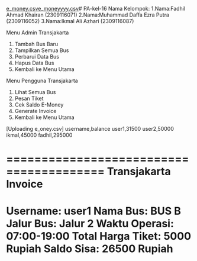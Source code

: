 [e_money.csv](https://github.com/Fadhilllak/PA-kel-16/files/13249870/e_money.csv)[e_moneyyyy.csv](https://github.com/Fadhilllak/PA-kel-16/files/13249853/e_moneyyyy.csv)# PA-kel-16
Nama Kelompok:
1.Nama:Fadhil Ahmad Khairan (2309116071)
2.Nama:Muhammad Daffa Ezra Putra (2309116052)
3.Nama:Ikmal Ali Azhari (2309116087)

Menu Admin Transjakarta
1. Tambah Bus Baru
2. Tampilkan Semua Bus
3. Perbarui Data Bus
4. Hapus Data Bus
5. Kembali ke Menu Utama

Menu Pengguna Transjakarta
1. Lihat Semua Bus
2. Pesan Tiket
3. Cek Saldo E-Money
4. Generate Invoice
5. Kembali ke Menu Utama

[Uploading e_oney.csv]
username,balance
user1,31500
user2,50000
ikmal,45000
fadhil,295000

========================================
          Transjakarta Invoice
========================================
Username:                          user1
Nama Bus:                          BUS B
Jalur Bus:                       Jalur 2
Waktu Operasi:               07:00-19:00
Total Harga Tiket:           5000 Rupiah
Saldo Sisa:                 26500 Rupiah
========================================




